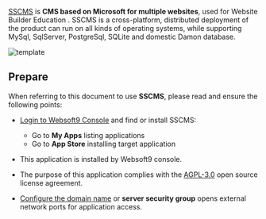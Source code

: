 [SSCMS](https://sscms.com/) is **CMS based on Microsoft for multiple websites**, used for Website Builder Education . SSCMS is a cross-platform, distributed deployment of the product can run on all kinds of operating systems, while supporting MySql, SqlServer, PostgreSql, SQLite and domestic Damon database.


![template](https://libs.websoft9.com/Websoft9/DocsPicture/zh/sscms/sscms-gui-websoft9.png)


## Prepare

When referring to this document to use **SSCMS**, please read and ensure the following points:

- [Login to Websoft9 Console](./login-console) and find or install SSCMS:
  - Go to **My Apps** listing applications 
  - Go to **App Store** installing target application

- This application is installed by Websoft9 console.


- The purpose of this application complies with the [AGPL-3.0](https://opensource.org/licenses/AGPL-3.0) open source license agreement.


- [Configure the domain name](./domain-set) or **server security group** opens external network ports for application access.